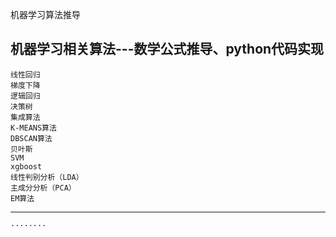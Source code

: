 机器学习算法推导

机器学习相关算法---数学公式推导、python代码实现
--------------
    线性回归
    梯度下降
    逻辑回归
    决策树
    集成算法
    K-MEANS算法
    DBSCAN算法
    贝叶斯
    SVM
    xgboost
    线性判别分析（LDA）
    主成分分析（PCA）
    EM算法
---------------






    ········
    